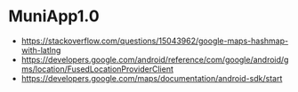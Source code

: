 # MuniApp1.0
- https://stackoverflow.com/questions/15043962/google-maps-hashmap-with-latlng  
- https://developers.google.com/android/reference/com/google/android/gms/location/FusedLocationProviderClient
- https://developers.google.com/maps/documentation/android-sdk/start
